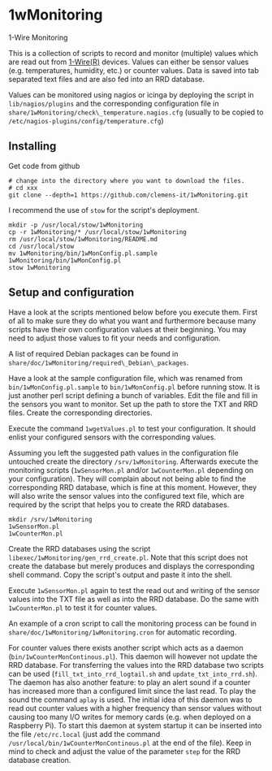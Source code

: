 # 1wMonitoring
1-Wire Monitoring

This is a collection of scripts to record and monitor (multiple) values which
are read out from
[1-Wire(R)](https://www.maximintegrated.com/en/products/ibutton-one-wire/one-wire.html)
devices. Values can either be sensor values (e.g. temperatures, humidity, etc.)
or counter values. Data is saved into tab separated text files and are also fed
into an RRD database.

Values can be monitored using nagios or icinga by deploying the script in
`lib/nagios/plugins` and the corresponding configuration file in
`share/1wMonitoring/check\_temperature.nagios.cfg` (usually to be copied to
`/etc/nagios-plugins/config/temperature.cfg`)


## Installing
Get code from github

    # change into the directory where you want to download the files.
    # cd xxx
    git clone --depth=1 https://github.com/clemens-it/1wMonitoring.git

I recommend the use of `stow` for the script's deployment.

    mkdir -p /usr/local/stow/1wMonitoring
    cp -r 1wMonitoring/* /usr/local/stow/1wMonitoring
    rm /usr/local/stow/1wMonitoring/README.md
    cd /usr/local/stow
    mv 1wMonitoring/bin/1wMonConfig.pl.sample 1wMonitoring/bin/1wMonConfig.pl
    stow 1wMonitoring


## Setup and configuration
Have a look at the scripts mentioned below before you execute them. First of
all to make sure they do what you want and furthermore because many scripts
have their own configuration values at their beginning. You may need to adjust
those values to fit your needs and configuration.

A list of required Debian packages can be found in
`share/doc/1wMonitoring/required\_Debian\_packages`.

Have a look at the sample configuration file, which was renamed from
`bin/1wMonConfig.pl.sample` to `bin/1wMonConfig.pl` before running stow. It is
just another perl script defining a bunch of variables. Edit the file and fill
in the sensors you want to monitor. Set up the path to store the TXT and RRD
files. Create the corresponding directories.

Execute the command `1wgetValues.pl` to test your configuration. It should
enlist your configured sensors with the corresponding values.

Assuming you left the suggested path values in the configuration file untouched
create the directory `/srv/1wMonitoring`. Afterwards execute the monitoring
scripts (`1wSensorMon.pl` and/or `1wCounterMon.pl` depending on your
configuration). They will complain about not being able to find the
corresponding RRD database, which is fine at this moment. However, they will
also write the sensor values into the configured text file, which are required
by the script that helps you to create the RRD databases.

    mkdir /srv/1wMonitoring
    1wSensorMon.pl
    1wCounterMon.pl

Create the RRD databases using the script
`libexec/1wMonitoring/gen_rrd_create.pl`. Note that this script does not create
the database but merely produces and displays the corresponding shell command.
Copy the script's output and paste it into the shell.

Execute `1wSensorMon.pl` again to test the read out and writing of the sensor
values into the TXT file as well as into the RRD database.
Do the same with `1wCounterMon.pl` to test it for counter values.

An example of a cron script to call the monitoring process can be found in
`share/doc/1wMonitoring/1wMonitoring.cron` for automatic recording.

For counter values there exists another script which acts as a daemon
(`bin/1wCounterMonContinous.pl`). This daemon will however not update the RRD
database. For transferring the values into the RRD database two scripts can be
used (`fill_txt_into_rrd_logtail.sh` and `update_txt_into_rrd.sh`). The daemon
has also another feature: to play an alert sound if a counter has increased
more than a configured limit since the last read. To play the sound the command
`aplay` is used.
The initial idea of this daemon was to read out counter values with a higher
frequency than sensor values without causing too many I/O writes for memory
cards (e.g. when deployed on a Raspberry Pi).
To start this daemon at system startup it can be inserted into the file
`/etc/rc.local` (just add the command `/usr/local/bin/1wCounterMonContinous.pl`
at the end of the file). Keep in mind to check and adjust the value of the
parameter `step` for the RRD database creation.
